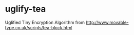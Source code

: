 # uglify-tea
Uglified Tiny Encryption Algorithm from http://www.movable-type.co.uk/scripts/tea-block.html
